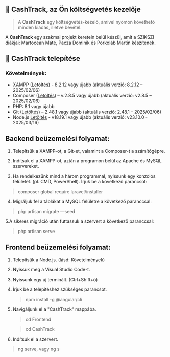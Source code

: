 ## 💸 CashTrack, az Ön költségvetés kezelője
> A **CashTrack** egy költségvetés-kezelő, amivel nyomon követhető minden kiadás, illetve bevétel.

A **CashTrack** egy szakmai projekt keretein belül készül, amit a SZIKSZI diákjai: Martocean Máté, Pacza Dominik és Porkoláb Martin készítenek.

## 💸 CashTrack telepítése

### Követelmények:
* XAMPP ([Letöltés](https://www.apachefriends.org/download.html)) - 8.2.12 vagy újabb (aktuális verzió: 8.2.12 – 2025/02/06)
* Composer ([Letöltés](https://getcomposer.org/Composer-Setup.exe)) – v.2.8.5 vagy újabb (aktuális verzió: v2.8.5 – 2025/02/06)
* PHP: 8.1 vagy újabb
* Git ([Letöltés](https://git-scm.com/download/win)) – 2.48.1 vagy újabb (aktuális verzió: 2.48.1 – 2025/02/06)
* Node.js [Letöltés](https://nodejs.org/en) - v18.19.1 vagy újabb (aktuális verzió: v23.10.0 - 2025/03/16)


## Backend beüzemelési folyamat:
1. Telepítsük a XAMPP-ot, a Git-et, valamint a Composer-t a számítógépre.

2. Indítsuk el a XAMPP-ot, aztán a programon belül az Apache és MySQL szervereket.
   
3. Ha rendelkezünk mind a három programmal, nyissunk egy konzolos felületet. (pl. CMD, PowerShell). Írjuk be a következő parancsot: 
> composer global require laravel/installer

4. Migráljuk fel a táblákat a MySQL felületre a következő paranccsal:
> php artisan migrate —seed

5.A sikeres migráció után futtassuk a szervert a következő paranccsal:
>php artisan serve


## Frontend beüzemelési folyamat:

1. Telepítsük a Node.js. (lásd: Követelmények)
   
2. Nyissuk meg a Visual Studio Code-t.
   
3. Nyissunk egy új terminált. (Ctrl+Shift+ö)
   
4. Írjuk be a telepítéshez szükséges parancsot.

   > npm install -g @angular/cli
   
5. Navigáljunk el a "CashTrack" mappába.

   > cd Frontend
   
   > cd CashTrack
6. Indítsuk el a szervert.
  
  > ng serve, vagy ng s

